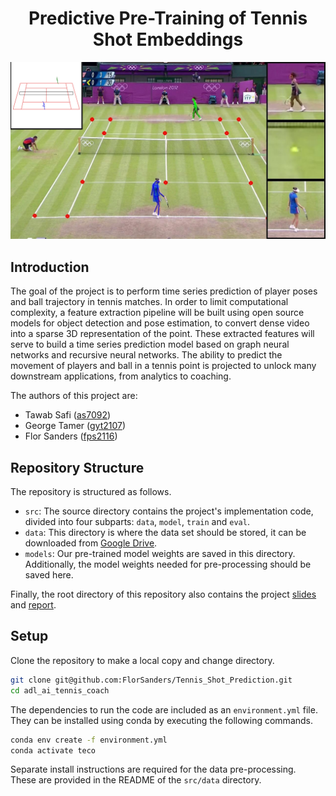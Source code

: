 <div align="center">
    <h1 align="center">Predictive Pre-Training of Tennis Shot Embeddings</h1>
    <img src="assets/cover.png" alt="SOLA" width="600" >
</div>

## Introduction

The goal of the project is to perform time series prediction of player poses and ball trajectory in tennis matches.
In order to limit computational complexity, a feature extraction pipeline will be built using open source models for object detection and pose estimation, to convert dense video into a sparse 3D representation of the point.
These extracted features will serve to build a time series prediction model based on graph neural networks and recursive neural networks.
The ability to predict the movement of players and ball in a tennis point is projected to unlock many downstream applications, from analytics to coaching.

The authors of this project are:

- Tawab Safi ([as7092](mailto:as7092@columbia.edu))
- George Tamer ([gyt2107](mailto:gyt2107@columbia.edu))
- Flor Sanders ([fps2116](mailto:fps2116@columbia.edu))

## Repository Structure

The repository is structured as follows.

- `src`: The source directory contains the project's implementation code, divided into four subparts: `data`, `model`, `train` and `eval`.
- `data`: This directory is where the data set should be stored, it can be downloaded from [Google Drive](https://drive.google.com/file/d/1HTamT51Mbb_vGaUXgQctgHYH3q80e_Wl/view?usp=sharing).
- `models`: Our pre-trained model weights are saved in this directory. Additionally, the model weights needed for pre-processing should be saved here.

Finally, the root directory of this repository also contains the project [slides](./slides.pdf) and [report](./report.pdf).

## Setup

Clone the repository to make a local copy and change directory.

```bash
git clone git@github.com:FlorSanders/Tennis_Shot_Prediction.git
cd adl_ai_tennis_coach
```

The dependencies to run the code are included as an `environment.yml` file.  
They can be installed using conda by executing the following commands.

```bash
conda env create -f environment.yml
conda activate teco
```

Separate install instructions are required for the data pre-processing.  
These are provided in the README of the `src/data` directory.

